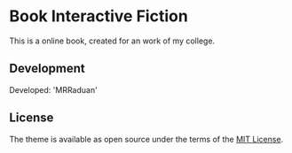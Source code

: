 # Book Interactive Fiction

This is a online book, created for an work of my college.

## Development

Developed: 'MRRaduan'

## License

The theme is available as open source under the terms of the [MIT License](http://opensource.org/licenses/MIT).
